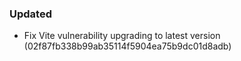 ### Updated
- Fix Vite vulnerability upgrading to latest version (02f87fb338b99ab35114f5904ea75b9dc01d8adb)

